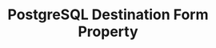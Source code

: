 ---
content-type: "api-form"
form-type: "destination"
key: "destination-form-properties-postgresql-object"

title: "PostgreSQL Destination Form Property"
api-type: "postgres"
display-name: "PostgreSQL"

docs-name: "postgres"
db-type: "postgres"

description: ""
---